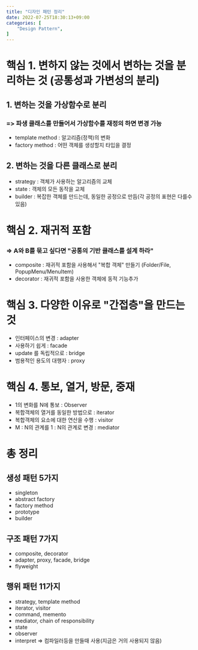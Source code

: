 ```yaml
---
title: "디자인 패턴 정리"
date: 2022-07-25T18:30:13+09:00
categories: [
    "Design Pattern",
]
---
```


# 핵심 1. 변하지 않는 것에서 변하는 것을 분리하는 것 (공통성과 가변성의 분리)
## 1. 변하는 것을 가상함수로 분리
### => 파생 클래스를 만들어서 가상함수를 재정의 하면 변경 가능
*  template method : 알고리즘(정책)의 변화
*  factory method : 어떤 객체를 생성할지 타입을 결정

## 2. 변하는 것을 다른 클래스로 분리
*  strategy : 객체가 사용하는 알고리즘의 교체
*  state : 객체의 모든 동작을 교체
*  builder : 복잡한 객체를 만드는데, 동일한 공정으로 만듬(각 공정의 표현은 다를수 있음)

# 핵심 2. 재귀적 포함
### => A와 B를 묶고 싶다면 "공통의 기반 클래스를 설계 하라"
* composite : 재귀적 포함을 사용해서 "복합 객체" 만들기 (Folder/File, PopupMenu/MenuItem)
* decorator : 재귀적 포함을 사용한 객체에 동적 기능추가

# 핵심 3. 다양한 이유로 "간접층"을 만드는 것
* 인터페이스의 변경 : adapter
* 사용하기 쉽게 : facade
* update 를 독립적으로 :  bridge
* 범용적인 용도의 대행자 : proxy

# 핵심 4. 통보, 열거, 방문, 중재
* 1의 변화를 N에 통보 : Observer
* 복합객체의 열거를 동일한 방법으로 : iterator
* 복합객체의 요소에 대한 연산을 수행 : visitor
* M : N의 관계를 1 : N의 관계로 변경 : mediator

# 총 정리
## 생성 패턴 5가지 
* singleton
* abstract factory
* factory method
* prototype
* builder 

## 구조 패턴 7가지
* composite, decorator
* adapter, proxy, facade, bridge
* flyweight 

## 행위 패턴 11가지 
* strategy, template method
* iterator, visitor
* command, memento
* mediator, chain of responsibility
* state
* observer
* interpret => 컴파일러등을 만들때 사용(지금은 거의 사용되지 않음)